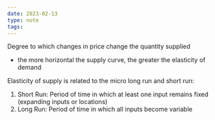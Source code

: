 ```yaml
---
date: 2023-02-13
type: note
tags: 
---
```


Degree to which changes in price change the quantity supplied
- the more horizontal the supply curve, the greater the elasticity of demand

Elasticity of supply is related to the micro long run and short run:
1. Short Run: Period of time in which at least one input remains fixed (expanding inputs or locations)
2. Long Run: Period of time in which all inputs become variable
